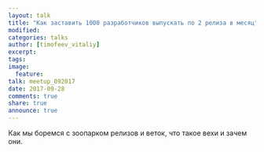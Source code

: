 ```yaml
---
layout: talk
title: "Как заставить 1000 разработчиков выпускать по 2 релиза в месяц"
modified:
categories: talks
author: [timofeev_vitaliy]
excerpt:
tags:
image:
  feature:
talk: meetup_092017
date: 2017-09-28
comments: true
share: true
announce: true
---
```


Как мы боремся с зоопарком релизов и веток, что такое вехи и зачем они.